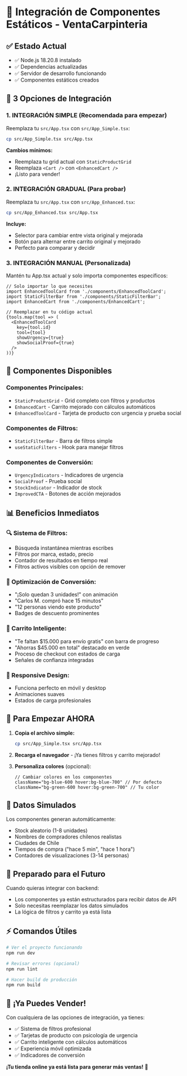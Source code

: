 # 🚀 Integración de Componentes Estáticos - VentaCarpinteria

## ✅ Estado Actual
- ✅ Node.js 18.20.8 instalado
- ✅ Dependencias actualizadas
- ✅ Servidor de desarrollo funcionando
- ✅ Componentes estáticos creados

## 🎯 3 Opciones de Integración

### 1. **INTEGRACIÓN SIMPLE** (Recomendada para empezar)
Reemplaza tu `src/App.tsx` con `src/App_Simple.tsx`:

```bash
cp src/App_Simple.tsx src/App.tsx
```

**Cambios mínimos:**
- Reemplaza tu grid actual con `StaticProductGrid`
- Reemplaza `<Cart />` con `<EnhancedCart />`
- ¡Listo para vender!

### 2. **INTEGRACIÓN GRADUAL** (Para probar)
Reemplaza tu `src/App.tsx` con `src/App_Enhanced.tsx`:

```bash
cp src/App_Enhanced.tsx src/App.tsx
```

**Incluye:**
- Selector para cambiar entre vista original y mejorada
- Botón para alternar entre carrito original y mejorado
- Perfecto para comparar y decidir

### 3. **INTEGRACIÓN MANUAL** (Personalizada)
Mantén tu App.tsx actual y solo importa componentes específicos:

```tsx
// Solo importar lo que necesites
import EnhancedToolCard from './components/EnhancedToolCard';
import StaticFilterBar from './components/StaticFilterBar';
import EnhancedCart from './components/EnhancedCart';

// Reemplazar en tu código actual
{tools.map(tool => (
  <EnhancedToolCard 
    key={tool.id} 
    tool={tool} 
    showUrgency={true}
    showSocialProof={true}
  />
))}
```

## 🔧 Componentes Disponibles

### **Componentes Principales:**
- `StaticProductGrid` - Grid completo con filtros y productos
- `EnhancedCart` - Carrito mejorado con cálculos automáticos
- `EnhancedToolCard` - Tarjeta de producto con urgencia y prueba social

### **Componentes de Filtros:**
- `StaticFilterBar` - Barra de filtros simple
- `useStaticFilters` - Hook para manejar filtros

### **Componentes de Conversión:**
- `UrgencyIndicators` - Indicadores de urgencia
- `SocialProof` - Prueba social
- `StockIndicator` - Indicador de stock
- `ImprovedCTA` - Botones de acción mejorados

## 📊 Beneficios Inmediatos

### **🔍 Sistema de Filtros:**
- Búsqueda instantánea mientras escribes
- Filtros por marca, estado, precio
- Contador de resultados en tiempo real
- Filtros activos visibles con opción de remover

### **🎯 Optimización de Conversión:**
- "¡Solo quedan 3 unidades!" con animación
- "Carlos M. compró hace 15 minutos"
- "12 personas viendo este producto"
- Badges de descuento prominentes

### **🛒 Carrito Inteligente:**
- "Te faltan $15.000 para envío gratis" con barra de progreso
- "Ahorras $45.000 en total" destacado en verde
- Proceso de checkout con estados de carga
- Señales de confianza integradas

### **📱 Responsive Design:**
- Funciona perfecto en móvil y desktop
- Animaciones suaves
- Estados de carga profesionales

## 🚀 Para Empezar AHORA

1. **Copia el archivo simple:**
   ```bash
   cp src/App_Simple.tsx src/App.tsx
   ```

2. **Recarga el navegador** - ¡Ya tienes filtros y carrito mejorado!

3. **Personaliza colores** (opcional):
   ```tsx
   // Cambiar colores en los componentes
   className="bg-blue-600 hover:bg-blue-700" // Por defecto
   className="bg-green-600 hover:bg-green-700" // Tu color
   ```

## 🎨 Datos Simulados

Los componentes generan automáticamente:
- Stock aleatorio (1-8 unidades)
- Nombres de compradores chilenos realistas
- Ciudades de Chile
- Tiempos de compra ("hace 5 min", "hace 1 hora")
- Contadores de visualizaciones (3-14 personas)

## 🔮 Preparado para el Futuro

Cuando quieras integrar con backend:
- Los componentes ya están estructurados para recibir datos de API
- Solo necesitas reemplazar los datos simulados
- La lógica de filtros y carrito ya está lista

## ⚡ Comandos Útiles

```bash
# Ver el proyecto funcionando
npm run dev

# Revisar errores (opcional)
npm run lint

# Hacer build de producción
npm run build
```

## 🎉 ¡Ya Puedes Vender!

Con cualquiera de las opciones de integración, ya tienes:
- ✅ Sistema de filtros profesional
- ✅ Tarjetas de producto con psicología de urgencia
- ✅ Carrito inteligente con cálculos automáticos
- ✅ Experiencia móvil optimizada
- ✅ Indicadores de conversión

**¡Tu tienda online ya está lista para generar más ventas!** 🚀
